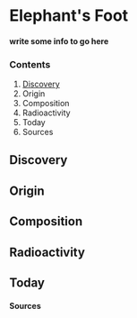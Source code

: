 <!DOCTYPE html> 
<html>
<head>
<title>Elephant's Foot</title>
</head>

<body>
<h1>Elephant's Foot</h1>
  <h4><p>write some info to go here</p></h4>
  <h3>Contents</h3>
  <ol>
    <li><a href = "Discovery"> Discovery</a></li>
    <li>Origin</li>
    <li>Composition</li>
    <li>Radioactivity</li>
    <li>Today</li>
    <li>Sources</li>
  </ol>
  <h2>Discovery</h2>
  <h2>Origin</h2>
  <h2>Composition</h2>
  <h2>Radioactivity</h2>
  <h2>Today</h2>
  <h4>Sources</h4>
</body>
</html>
